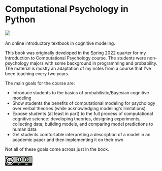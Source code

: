 # Computational Psychology in Python

![](https://img.shields.io/badge/comp--psych--book-v1.0-blue)

An online introductory textbook in cognitive modeling.

This book was originally developed in the Spring 2022 quarter for my Introduction to Computational Psychology course. The students were non-psychology majors with some background in programming and probability. The material is mostly an adaptation of my notes from a course that I've been teaching every two years.

The main goals for the course are:

* Introduce students to the basics of probabilistic/Bayesian cognitive modeling 
* Show students the benefits of computational modeling for psychology over verbal theories (while acknowledging modeling's limitations)
* Expose students (at least in part) to the full process of computational cognitive science: developing theories, designing experiments, collecting data, building models, and comparing model predictions to human data
* Get students comfortable interpreting a description of a model in an academic paper and then implementing it on their own

Not all of these goals come across just in the book.

[![](images/badges/cc-by-nc.png)](https://creativecommons.org/licenses/by-nc/4.0/)